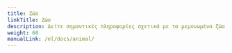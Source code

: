 ```yaml
---
title: Ζώο
linkTitle: Ζώο
description: Δείτε σημαντικές πληροφορίες σχετικά με τα μεμονωμένα ζώα
weight: 60
manualLink: /el/docs/animal/
---
```

<script>
  window.location.href = "/el/docs/animal/";
</script>
